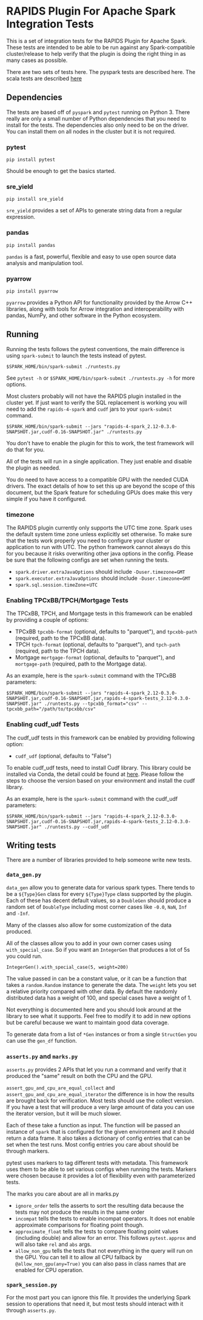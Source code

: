 # RAPIDS Plugin For Apache Spark Integration Tests

This is a set of integration tests for the RAPIDS Plugin for Apache Spark. These tests
are intended to be able to be run against any Spark-compatible cluster/release to help
verify that the plugin is doing the right thing in as many cases as possible.

There are two sets of tests here. The pyspark tests are described here. The scala tests
are described [here](../docs/testing.md)

## Dependencies

The tests are based off of `pyspark` and `pytest` running on Python 3. There really are
only a small number of Python dependencies that you need to install for the tests. The
dependencies also only need to be on the driver.  You can install them on all nodes
in the cluster but it is not required.

### pytest
`pip install pytest`

Should be enough to get the basics started.

### sre_yield
`pip install sre_yield`

`sre_yield` provides a set of APIs to generate string data from a regular expression.

### pandas
`pip install pandas`

`pandas` is a fast, powerful, flexible and easy to use open source data analysis and manipulation tool.

### pyarrow
`pip install pyarrow`

`pyarrow` provides a Python API for functionality provided by the Arrow C++ libraries, along with tools for Arrow integration and interoperability with pandas, NumPy, and other software in the Python ecosystem.

## Running

Running the tests follows the pytest conventions, the main difference is using
`spark-submit` to launch the tests instead of pytest.

```
$SPARK_HOME/bin/spark-submit ./runtests.py
```

See `pytest -h` or `$SPARK_HOME/bin/spark-submit ./runtests.py -h` for more options.

Most clusters probably will not have the RAPIDS plugin installed in the cluster yet.
If just want to verify the SQL replacement is working you will need to add the `rapids-4-spark` and `cudf` jars to your `spark-submit` command.

```
$SPARK_HOME/bin/spark-submit --jars "rapids-4-spark_2.12-0.3.0-SNAPSHOT.jar,cudf-0.16-SNAPSHOT.jar" ./runtests.py
```

You don't have to enable the plugin for this to work, the test framework will do that for you.

All of the tests will run in a single application.  They just enable and disable the plugin as needed.

You do need to have access to a compatible GPU with the needed CUDA drivers. The exact details of how to set this up are beyond the scope of this document, but the Spark feature for scheduling GPUs does make this very simple if you have it configured.

### timezone

The RAPIDS plugin currently only supports the UTC time zone. Spark uses the default system time zone unless explicitly set otherwise.
To make sure that the tests work properly you need to configure your cluster or application to run with UTC.
The python framework cannot always do this for you because it risks overwriting other java options in the config.
Please be sure that the following configs are set when running the tests.

  * `spark.driver.extraJavaOptions` should include `-Duser.timezone=GMT`
  * `spark.executor.extraJavaOptions` should include `-Duser.timezone=GMT`
  * `spark.sql.session.timeZone`=`UTC`

### Enabling TPCxBB/TPCH/Mortgage Tests

The TPCxBB, TPCH, and Mortgage tests in this framework can be enabled by providing a couple of options:

   * TPCxBB `tpcxbb-format` (optional, defaults to "parquet"), and `tpcxbb-path` (required, path to the TPCxBB data).
   * TPCH `tpch-format` (optional, defaults to "parquet"), and `tpch-path` (required, path to the TPCH data).
   * Mortgage `mortgage-format` (optional, defaults to "parquet"), and `mortgage-path` (required, path to the Mortgage data).

As an example, here is the `spark-submit` command with the TPCxBB parameters:

```
$SPARK_HOME/bin/spark-submit --jars "rapids-4-spark_2.12-0.3.0-SNAPSHOT.jar,cudf-0.16-SNAPSHOT.jar,rapids-4-spark-tests_2.12-0.3.0-SNAPSHOT.jar" ./runtests.py --tpcxbb_format="csv" --tpcxbb_path="/path/to/tpcxbb/csv"
```

### Enabling cudf_udf Tests

The cudf_udf tests in this framework can be enabled by providing following option:

   * `cudf_udf` (optional, defaults to "False")

To enable cudf_udf tests, need to install Cudf library. This library could be installed via Conda, the detail could be found at [here](https://rapids.ai/start.html). Please follow the steps to choose the version based on your environment and install the cudf library.  

As an example, here is the `spark-submit` command with the cudf_udf parameters:

```
$SPARK_HOME/bin/spark-submit --jars "rapids-4-spark_2.12-0.3.0-SNAPSHOT.jar,cudf-0.16-SNAPSHOT.jar,rapids-4-spark-tests_2.12-0.3.0-SNAPSHOT.jar" ./runtests.py --cudf_udf
```


## Writing tests

There are a number of libraries provided to help someone write new tests.

### `data_gen.py`

`data_gen` allow you to generate data for various spark types. There tends to be a `${Type}Gen` class for every `${Type}Type` class supported by the plugin.  Each of these
has decent default values, so a `DoubleGen` should produce a random set of `DoubleType` including most corner cases like `-0.0`, `NaN`, `Inf` and `-Inf`.

Many of the classes also allow for some customization of the data produced.

All of the classes allow you to add in your own corner cases using `with_special_case`.  So if you want an `IntegerGen` that produces a lot of 5s you could run.

```
IntegerGen().with_special_case(5, weight=200)
```

The value passed in can be a constant value, or it can be a function that takes a `random.Random` instance to generate the data. The `weight` lets you
set a relative priority compared with other data.  By default the randomly distributed data has a weight of 100, and special cases have a weight of 1.

Not everything is documented here and you should look around at the library to see what it supports. Feel free to modify it to add in new options
but be careful because we want to maintain good data coverage.

To generate data from a list of `*Gen` instances or from a single `StructGen` you can use the `gen_df` function.

### `asserts.py` and `marks.py`

`asserts.py` provides 2 APIs that let you run a command and verify that it produced the "same" result on both the CPU and the GPU.

`assert_gpu_and_cpu_are_equal_collect` and `assert_gpu_and_cpu_are_equal_iterator` the difference is in how the results are brought back for
verification. Most tests should use the collect version. If you have a test that will produce a very large amount of data you can use the
iterator version, but it will be much slower.

Each of these take a function as input.  The function will be passed an instance of `spark` that is configured for the given environment
and it should return a data frame.  It also takes a dictionary of config entries that can be set when the test runs.  Most config entries
you care about should be through markers.

pytest uses markers to tag different tests with metadata. This framework uses them to be able to set various configs when running the tests.
Markers were chosen because it provides a lot of flexibility even with parameterized tests.

The marks you care about are all in marks.py

   * `ignore_order` tells the asserts to sort the resulting data because the tests may not produce the results in the same order
   * `incompat` tells the tests to enable incompat operators. It does not enable approximate comparisons for floating point though.
   * `approximate_float` tells the tests to compare floating point values (including double) and allow for an error. This follows `pytest.approx` and will also take `rel` and `abs` args.
   * `allow_non_gpu` tells the tests that not everything in the query will run on the GPU. You can tell it to allow all CPU fallback by `@allow_non_gpu(any=True)` you can also pass in class names that are enabled for CPU operation.

###  `spark_session.py`

For the most part you can ignore this file. It provides the underlying Spark session to operations that need it, but most tests should interact with
it through `asserts.py`.


